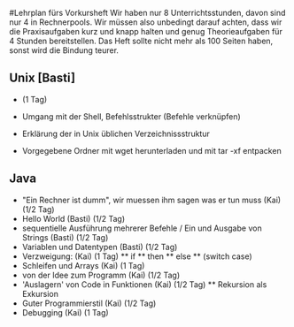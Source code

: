 #Lehrplan fürs Vorkursheft
Wir haben nur 8 Unterrichtsstunden, davon sind nur 4 in Rechnerpools. Wir müssen also unbedingt darauf achten, dass wir die Praxisaufgaben kurz und knapp halten und genug Theorieaufgaben für 4 Stunden bereitstellen.
Das Heft sollte nicht mehr als 100 Seiten haben, sonst wird die Bindung teurer.

## Unix	[Basti] 
* (1 Tag)
* Umgang mit der Shell, Befehlsstrukter (Befehle verknüpfen)
* Erklärung der in Unix üblichen Verzeichnissstruktur

* Vorgegebene Ordner mit wget herunterladen und mit tar -xf entpacken

## Java
* "Ein Rechner ist dumm", wir muessen ihm sagen was er tun muss (Kai) (1/2 Tag)
* Hello World (Basti) (1/2 Tag)
* sequentielle Ausführung mehrerer Befehle / Ein und Ausgabe von Strings (Basti) (1/2 Tag)
* Variablen und Datentypen (Basti) (1/2 Tag)
* Verzweigung: (Kai) (1 Tag)
** if
** then
** else
** (switch case)
* Schleifen und Arrays (Kai) (1 Tag)
* von der Idee zum Programm (Kai) (1/2 Tag)
* 'Auslagern' von Code in Funktionen (Kai) (1/2 Tag)
** Rekursion als Exkursion
* Guter Programmierstil (Kai) (1/2 Tag)
* Debugging (Kai) (1 Tag)
